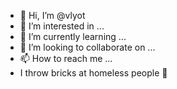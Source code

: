 - 👋 Hi, I’m @vlyot
- 👀 I’m interested in ...
- 🌱 I’m currently learning ...
- 💞️ I’m looking to collaborate on ...
- 📫 How to reach me ...
- I throw bricks at homeless people 🧱
<!---
vlyot/vlyot is a ✨ special ✨ repository because its `README.md` (this file) appears on your GitHub profile.
You can click the Preview link to take a look at your changes.
--->
